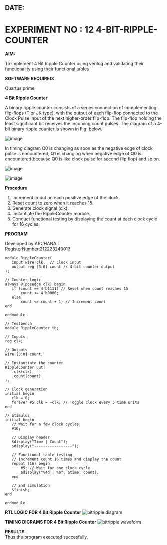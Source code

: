 ## DATE:
#  EXPERIMENT NO : 12 4-BIT-RIPPLE-COUNTER

**AIM:**

To implement  4 Bit Ripple Counter using verilog and validating their functionality using their functional tables

**SOFTWARE REQUIRED:**

Quartus prime


**4 Bit Ripple Counter**

A binary ripple counter consists of a series connection of complementing flip-flops (T or JK type), with the output of each flip-flop connected to the Clock Pulse input of the next higher-order flip-flop. The flip-flop holding the least significant bit receives the incoming count pulses. The diagram of a 4-bit binary ripple counter is shown in Fig. below.

![image](https://github.com/naavaneetha/4-BIT-RIPPLE-COUNTER/assets/154305477/cb4b74d4-31ab-4359-95d0-d22e67daba13)

In timing diagram Q0 is changing as soon as the negative edge of clock pulse is encountered, Q1 is changing when negative edge of Q0 is encountered(because Q0 is like clock pulse for second flip flop) and so on.

![image](https://github.com/naavaneetha/4-BIT-RIPPLE-COUNTER/assets/154305477/a573a7d6-014e-4e54-93e6-e2ac9530960b)

![image](https://github.com/naavaneetha/4-BIT-RIPPLE-COUNTER/assets/154305477/85e1958a-2fc1-49bb-9a9f-d58ccbf3663c)

**Procedure**
1. Increment count on each positive edge of the clock.
2. Reset count to zero when it reaches 15.
3. Generate clock signal (clk).
4. Instantiate the RippleCounter module.
5. Conduct functional testing by displaying the count at each clock cycle for 16 cycles.  


**PROGRAM**


 Developed by:ARCHANA T  
 RegisterNumber:212223240013  
 ```
module RippleCounter(
    input wire clk,  // Clock input
    output reg [3:0] count // 4-bit counter output
);

// Counter logic
always @(posedge clk) begin
    if (count == 4'b1111) // Reset when count reaches 15
        count <= 4'b0000;
    else
        count <= count + 1; // Increment count
end

endmodule

// Testbench
module RippleCounter_tb;

// Inputs
reg clk;

// Outputs
wire [3:0] count;

// Instantiate the counter
RippleCounter uut(
    .clk(clk),
    .count(count)
);

// Clock generation
initial begin
    clk = 0;
    forever #5 clk = ~clk; // Toggle clock every 5 time units
end

// Stimulus
initial begin
    // Wait for a few clock cycles
    #10;
    
    // Display header
    $display("Time | Count");
    $display("-----------------");
    
    // Functional table testing
    // Increment count 16 times and display the count
    repeat (16) begin
        #5; // Wait for one clock cycle
        $display("%4d | %b", $time, count);
    end
    
    // End simulation
    $finish;
end

endmodule
```


**RTL LOGIC FOR 4 Bit Ripple Counter**
![bitripple  diagram](https://github.com/ARCHANAT1305/4-BIT-RIPPLE-COUNTER/assets/145975189/bb799b35-431b-464f-a115-a4ea82fd8d48)



**TIMING DIGRAMS FOR 4 Bit Ripple Counter**
![bitripple waveform](https://github.com/ARCHANAT1305/4-BIT-RIPPLE-COUNTER/assets/145975189/4db60c27-e213-4670-9e8a-151fdbef205b)

**RESULTS**    
Thus the program executed succesfully.
